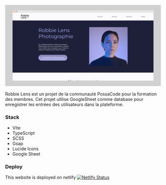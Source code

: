 ![Robbie Lens Screenshot](public/screely-1708804243088.png)

Robbie Lens est un projet de la communauté PossaCode pour la formation des membres.
Cet projet utilise GoogleSheet comme database pour enregistrer les entrées des utilisateurs dans la plateforme.

### Stack

- Vite
- TypeScript
- SCSS
- Gsap
- Lucide Icons
- Google Sheet


### Deploy

This website is deployed on netlify 
[![Netlify Status](https://api.netlify.com/api/v1/badges/7311c173-a812-4bf8-93f3-3305669894fb/deploy-status)](https://app.netlify.com/sites/brx-hashcode-robbie-lens/deploys)
